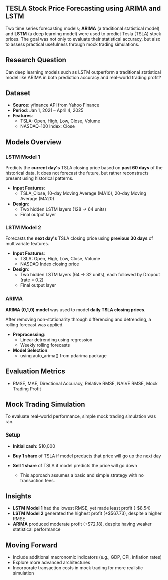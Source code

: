 ## TESLA Stock Price Forecasting using ARIMA and LSTM ##

Two time series forecasting models; **ARIMA** (a traditional statistical model) and **LSTM** (a deep learning model) were used to predict Tesla (TSLA) stock prices. 
The goal was not only to evaluate their statistical accuracy, but also to assess practical usefulness through mock trading simulations. 

## Research Question
Can deep learning models such as LSTM outperform a traditional statistical model like ARIMA in both prediction accuracy and real-world trading profit?

## Dataset
- **Source**: yfinance API from Yahoo Finance
- **Period**: Jan 1, 2021 – April 4, 2025
- **Features**:
  - TSLA: Open, High, Low, Close, Volume
  - NASDAQ-100 Index: Close
  
## Models Overview

### **LSTM Model 1**
Predicts the **current day's** TSLA closing price based on **past 60 days** of the historical data. It does not forecast the future, but rather reconstructs present using historical patterns.

  - **Input Features**:
    - TSLA_Close, 10-day Moving Average (MA10), 20-day Moving Average (MA20)
  - **Design**:
    - Two hidden LSTM layers (128 -> 64 units)
    - Final output layer


### **LSTM Model 2**
Forecasts the **next day's** TSLA closing price using **previous 30 days** of multivariate features.
 
  - **Input Features**:
    - TSLA: Open, High, Low, Close, Volume
    - NASDAQ Index closing price
  - **Design**:
      - Two hidden LSTM layers (64 -> 32 units), each followed by Dropout (rate = 0.2)
      - Final output layer

### **ARIMA**
**ARIMA (0,1,0) model** was used to model **daily TSLA closing prices**.

After removing non-stationarity through differencing and detrending, a rolling forecast was applied.
    
  - **Preprocessing**:
    - Linear detrending using regression
    - Weekly rolling forecasts
  - **Model Selection**:
    - using auto_arima() from pdarima package
     
## Evaluation Metrics
- RMSE, MAE, Directional Accuracy, Relative RMSE, NAIVE RMSE, Mock Trading Profit

## Mock Trading Simulation
To evaluate real-world performance, simple mock trading simulation was ran. 

### Setup
- **Initial cash**: $10,000
- **Buy 1 share** of TSLA if model preducts that price will go up the next day
- **Sell 1 share** of TSLA if model predicts the price will go down

  * This approach assumes a basic and simple strategy with no transaction fees. 

## Insights
- **LSTM Model 1** had the lowest RMSE, yet made least profit (-$8.54)
- **LSTM Model 2** generated the highest profit (+$567.73), despite a higher RMSE 
- **ARIMA** produced moderate profit (+$72.18), despite having weaker statistical performance

## Moving Forward
  - Include additional macronomic indicators (e.g., GDP, CPI, inflation rates)
  - Explore more advanced architectures
  - Incorporate transaction costs in mock trading for more realistic simulation

##
